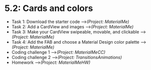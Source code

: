 # 5.2: Cards and colors

* Task 1: Download the starter code -->*(Project: MaterialMe)*
* Task 2: Add a CardView and images -->*(Project: MaterialMe)*
* Task 3: Make your CardView swipeable, movable, and clickable -->*(Project: MaterialMe)*
* Task 4: Add the FAB and choose a Material Design color palette -->*(Project: MaterialMe)*
* Coding challenge 1 -->*(Project: MaterialMeCC)*
* Coding challenge 2 -->*(Project: TransitionsAnimations)*
* Homework -->*(Project: MaterialMeHW)*
